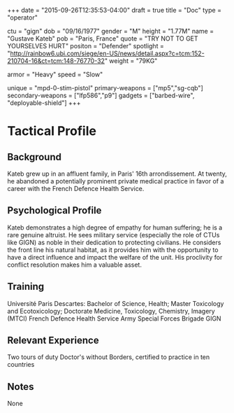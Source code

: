 +++
date = "2015-09-26T12:35:53-04:00"
draft = true
title = "Doc"
type = "operator"

ctu = "gign"
dob = "09/16/1977"
gender = "M"
height = "1.77M"
name = "Gustave Kateb"
pob = "Paris, France"
quote = "TRY NOT TO GET YOURSELVES HURT"
positon = "Defender"
spotlight = "http://rainbow6.ubi.com/siege/en-US/news/detail.aspx?c=tcm:152-210704-16&ct=tcm:148-76770-32"
weight = "79KG"

armor = "Heavy"
speed = "Slow"

unique = "mpd-0-stim-pistol"
primary-weapons = ["mp5","sg-cqb"]
secondary-weapons = ["lfp586","p9"]
gadgets = ["barbed-wire", "deployable-shield"]
+++

# Tactical Profile

## Background

Kateb grew up in an affluent family, in Paris' 16th arrondissement. At twenty, he abandoned a potentially prominent private medical practice in favor of a career with the French Defence Health Service.

## Psychological Profile

Kateb demonstrates a high degree of empathy for human suffering; he is a rare genuine altruist. He sees military service (especially the role of CTUs like GIGN) as noble in their dedication to protecting civilians. He considers the front line his natural habitat, as it provides him with the opportunity to have a direct influence and impact the welfare of the unit. His proclivity for conflict resolution makes him a valuable asset.

## Training

Université Paris Descartes: Bachelor of Science, Health; Master Toxicology and Ecotoxicology; Doctorate Medicine, Toxicology, Chemistry, Imagery (MTCI)
French Defence Health Service
Army Special Forces Brigade
GIGN

## Relevant Experience

Two tours of duty
Doctor's without Borders, certified to practice in ten countries

## Notes

None
